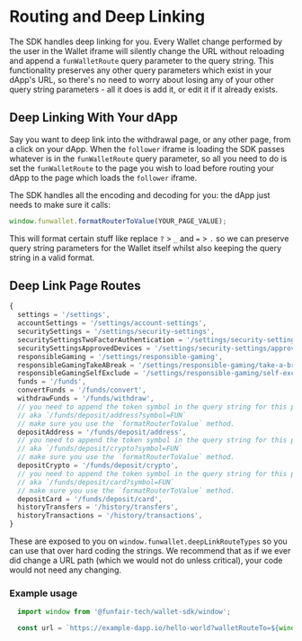 # Routing and Deep Linking

The SDK handles deep linking for you. Every Wallet change performed by the user in the Wallet iframe will silently change the URL without reloading and append a `funWalletRoute` query parameter to the query string. This functionality preserves any other query parameters which exist in your dApp's URL, so there's no need to worry about losing any of your other query string parameters - all it does is add it, or edit it if it already exists.

## Deep Linking With Your dApp

Say you want to deep link into the withdrawal page, or any other page, from a click on your dApp. When the `follower` iframe is loading the SDK passes whatever is in the `funWalletRoute` query parameter, so all you need to do is set the `funWalletRoute` to the page you wish to load before routing your dApp to the page which loads the `follower` iframe.

The SDK handles all the encoding and decoding for you: the dApp just needs to make sure it calls:

```ts
window.funwallet.formatRouterToValue(YOUR_PAGE_VALUE);
```

This will format certain stuff like replace `?` > `_` and `=` > `.` so we can preserve query string parameters for the Wallet itself whilst also keeping the query string in a valid format.

## Deep Link Page Routes

```ts
{
  settings = '/settings',
  accountSettings = '/settings/account-settings',
  securitySettings = '/settings/security-settings',
  securitySettingsTwoFactorAuthentication = '/settings/security-settings/two-factor-authentication',
  securitySettingsApprovedDevices = '/settings/security-settings/approved-devices',
  responsibleGaming = '/settings/responsible-gaming',
  responsibleGamingTakeABreak = '/settings/responsible-gaming/take-a-break',
  responsibleGamingSelfExclude = '/settings/responsible-gaming/self-exclude',
  funds = '/funds',
  convertFunds = '/funds/convert',
  withdrawFunds = '/funds/withdraw',
  // you need to append the token symbol in the query string for this page
  // aka `/funds/deposit/address?symbol=FUN`
  // make sure you use the `formatRouterToValue` method.
  depositAddress = '/funds/deposit/address',
  // you need to append the token symbol in the query string for this page
  // aka `/funds/deposit/crypto?symbol=FUN`
  // make sure you use the `formatRouterToValue` method.
  depositCrypto = '/funds/deposit/crypto',
  // you need to append the token symbol in the query string for this page
  // aka `/funds/deposit/card?symbol=FUN`
  // make sure you use the `formatRouterToValue` method.
  depositCard = '/funds/deposit/card',
  historyTransfers = '/history/transfers',
  historyTransactions = '/history/transactions',
}
```

These are exposed to you on `window.funwallet.deepLinkRouteTypes` so you can use that over hard coding the strings. We recommend that as if we ever did change a URL path (which we would not do unless critical), your code would not need any changing.

### Example usage

```ts
  import window from '@funfair-tech/wallet-sdk/window';

  const url = `https://example-dapp.io/hello-world?walletRouteTo=${window.funwallet.formatRouterToValue(window.funwallet.depositAddress)?symbol=FUN}`
```

